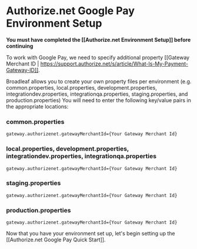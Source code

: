 # Authorize.net Google Pay Environment Setup

**You must have completed the [[Authorize.net Environment Setup]] before continuing**

To work with Google Pay, we need to specify additional property [[Gateway Merchant ID | https://support.authorize.net/s/article/What-Is-My-Payment-Gateway-ID]].

Broadleaf allows you to create your own property files per environment (e.g. common.properties, local.properties, development.properties, integrationdev.properties, integrationqa.properties, staging.properties, and production.properties) 
You will need to enter the following key/value pairs in the appropriate locations:

### common.properties
    gateway.authorizenet.gatewayMerchantId={Your Gateway Merchant Id}

### local.properties, development.properties, integrationdev.properties, integrationqa.properties
    gateway.authorizenet.gatewayMerchantId={Your Gateway Merchant Id}
    
### staging.properties
    gateway.authorizenet.gatewayMerchantId={Your Gateway Merchant Id}

### production.properties 
    gateway.authorizenet.gatewayMerchantId={Your Gateway Merchant Id}

Now that you have your environment set up, let's begin setting up the [[Authorize.net Google Pay Quick Start]].